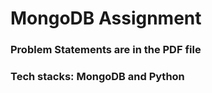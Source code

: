 # MongoDB Assignment

### Problem Statements are in the PDF file
### Tech stacks: MongoDB and Python
